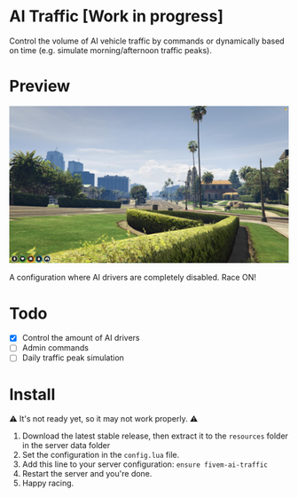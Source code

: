 # AI Traffic [Work in progress]

Control the volume of AI vehicle traffic by commands or dynamically based on time (e.g. simulate morning/afternoon traffic peaks).

# Preview

![Screenshot](docs/screenshot.jpg)

A configuration where AI drivers are completely disabled. Race ON!

# Todo

- [x] Control the amount of AI drivers
- [ ] Admin commands
- [ ] Daily traffic peak simulation

# Install

⚠️ It's not ready yet, so it may not work properly. ⚠️

1. Download the latest stable release, then extract it to the `resources` folder in the server data folder
2. Set the configuration in the `config.lua` file.
3. Add this line to your server configuration:
`ensure fivem-ai-traffic`
4. Restart the server and you're done.
5. Happy racing.